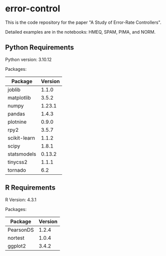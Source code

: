 # error-control

This is the code repository for the paper "A Study of Error-Rate Controllers".

Detailed examples are in the notebooks: HMEQ, SPAM, PIMA, and NORM.

## Python Requirements
Python version: 3.10.12

Packages:

|Package | Version|
|--------|--------|
|joblib | 1.1.0 |
|matplotlib | 3.5.2 |
|numpy | 1.23.1 |
|pandas| 1.4.3  |
|plotnine| 0.9.0 |
|rpy2    |  3.5.7 |
|scikit-learn | 1.1.2 |
|scipy | 1.8.1 |
|statsmodels | 0.13.2 |
|tinycss2 | 1.1.1 |
|tornado | 6.2 |

## R Requirements

R Version: 4.3.1

Packages:

| Package | Version |
| ------- | ------- |
| PearsonDS | 1.2.4 |
| nortest   | 1.0.4 |
| ggplot2 | 3.4.2 |

